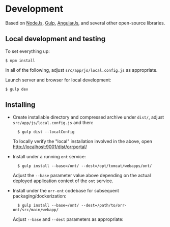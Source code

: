 # Development

Based on [NodeJs](https://nodejs.org/),
[Gulp](http://gulpjs.com/),
[AngularJs](https://angularjs.org/),
and several other open-source libraries.

## Local development and testing

To set everything up:

    $ npm install

In all of the following, adjust `src/app/js/local.config.js` as appropriate.

Launch server and browser for local development:

    $ gulp dev


## Installing

- Create installable directory and compressed archive under `dist/`,
  adjust `src/app/js/local.config.js` and then:

        $ gulp dist --localConfig

    To locally verify the "local" installation involved in the above,
    open [http://localhost:9001/dist/orrportal/](http://localhost:9001/dist/orrportal/)


- Install under a running `ont` service:

        $ gulp install --base=/ont/ --dest=/opt/tomcat/webapps/ont/

    Adjust the `--base` parameter value above depending on the actual
    deployed application context of the `ont` service.


- Install under the `orr-ont` codebase for subsequent packaging/dockerization:

        $ gulp install --base=/ont/ --dest=/path/to/orr-ont/src/main/webapp/

    Adjust `--base` and `--dest` parameters as appropriate:
